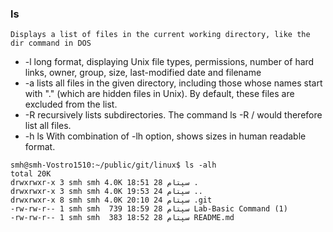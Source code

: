 ### ls

	Displays a list of files in the current working directory, like the dir command in DOS

- -l long format, displaying Unix file types, permissions, number of hard links, owner, group, size, last-modified date and filename
- -a lists all files in the given directory, including those whose names start with "." (which are hidden files in Unix). By default, these files are excluded from the list.
- -R recursively lists subdirectories. The command ls -R / would therefore list all files.
- -h ls With combination of -lh option, shows sizes in human readable format.

```
smh@smh-Vostro1510:~/public/git/linux$ ls -alh
total 20K
drwxrwxr-x 3 smh smh 4.0K سپتام 28 18:51 .
drwxrwxr-x 3 smh smh 4.0K سپتام 24 19:53 ..
drwxrwxr-x 8 smh smh 4.0K سپتام 24 20:10 .git
-rw-rw-r-- 1 smh smh  739 سپتام 28 18:59 Lab-Basic Command (1)
-rw-rw-r-- 1 smh smh  383 سپتام 28 18:52 README.md

```